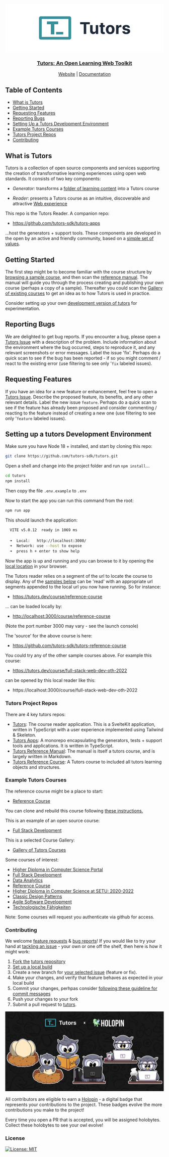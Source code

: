 <p align="center">
  <a href="https://tutors.dev">
    <img src="./static/tutors-light.png"
  </a>
</p>

<h3 align="center">
Tutors: An Open Learning Web Toolkit
</h3>

<p align="center">
  <a href="https://tutors.dev">Website</a> |
  <a href="https://tutors.dev/course/tutors-reference-manual">Documentation</a>
</p>

## Table of Contents

- [What is Tutors](#what-is-tutors)
- [Getting Started](#getting-started)
- [Requesting Features](#requesting-features)
- [Reporting Bugs](#reporting-bugs)
- [Setting Up a Tutors Development Environment](#setting-up-a-tutors-development-environment)
- [Example Tutors Courses](#example-tutors-courses)
- [Tutors Project Repos](#tutors-project-repos)
- [Contributing](#contributing)

## What is Tutors

Tutors is a collection of open source components and services supporting the creation of transformative learning experiences using open web standards. It consists of two key components:

- _Generator:_ transforms a [folder of learning content](https://github.com/tutors-sdk/tutors-reference-course) into a Tutors course

- _Reader_: presents a Tutors course as an intuitive, discoverable and attractive [Web experience](https://tutors.dev/course/reference-course)

This repo is the Tutors Reader. A companion repo:

- <https://github.com/tutors-sdk/tutors-apps>

...host the generators + support tools. These components are developed in the open by an active and friendly community, based on a [simple set of values](https://tutors.dev/course/tutors-reference-manual#tutors-values).

## Getting Started

The first step might be to become familiar with the course structure by [browsing a sample course](https://tutors.dev/course/reference-course), and then scan the [reference manual](https://tutors.dev/course/tutors-reference-manual). The manual will guide you through the process creating and publishing your own course (perhaps a copy of a sample). Thereafter you could scan the [Gallery of existing courses](https://tutors.dev/gallery) to get an idea as to how Tutors is used in practice.

Consider setting up your own [development version of tutors](#setting-up-a-tutors-development-environment) for experimentation.

## Reporting Bugs

We are delighted to get bug reports. If you encounter a bug, please open a [Tutors Issue](https://github.com/tutors-sdk/tutors/issues) with a description of the problem. Include information about the environment where the bug occurred, steps to reproduce it, and any relevant screenshots or error messages. Label the issue 'fix'. Perhaps do a quick scan to see if the bug has been reported - if so you might comment / react to the existing error (use filtering to see only '`fix` labeled issues).

## Requesting Features

If you have an idea for a new feature or enhancement, feel free to open a [Tutors Issue](https://github.com/tutors-sdk/tutors/issues). Describe the proposed feature, its benefits, and any other relevant details. Label the new issue `feature`. Perhaps do a quick scan to see if the feature has already been proposed and consider commenting / reacting to the feature instead of creating a new one (use filtering to see only '`feature` labeled issues).

## Setting up a tutors Development Environment

Make sure you have Node 18 + installed, and start by cloning this repo:

~~~bash
git clone https://github.com/tutors-sdk/tutors.git
~~~

Open a shell and change into the project folder and run `npm install`...

~~~bash
cd tutors
npm install
~~~

Then copy the file `.env.example` to `.env`

Now to start the app you can run this command from the root:

~~~bash
npm run app
~~~

This should launch the application:

~~~bash
  VITE v5.0.12  ready in 1069 ms

  ➜  Local:   http://localhost:3000/
  ➜  Network: use --host to expose
  ➜  press h + enter to show help
~~~

Now the app is up and running and you can browse to it by opening the <a href="http://localhost:3000/">local location</a> in your browser.

The Tutors reader relies on a segment of the url to locate the course to display. Any of the [samples below]((#example-tutors-courses)) can be 'read' with an appropriate url segments appended to the local url you now have running. So for instance:

- <https://tutors.dev/course/reference-course>

... can be loaded locally by:

- <http://localhost:3000/course/reference-course>

(Note the port number 3000 may vary - see the launch console)

The 'source' for the above course is here:

- https://github.com/tutors-sdk/tutors-reference-course

You could try any of the other sample courses above. For example this course:

- https://tutors.dev/course/full-stack-web-dev-oth-2022

can be opened by this local reader like this:

- https://localhost:3000/course/full-stack-web-dev-oth-2022

### Tutors Project Repos

There are 4 key tutors repos:

- [Tutors](https://github.com/tutors-sdk/tutors): The course reader application. This is a SvelteKit application, written in TypeScript with a user experience implemented using Tailwind & Skeleton.
- [Tutors Apps](https://github.com/tutors-sdk/tutors-apps): A monorepo encapsulating the generators, tests + support tools and applications. It is written in TypeScript.
- [Tutors Reference Manual](https://github.com/tutors-sdk/tutors-reference-manual): The manual is itself a tutors course, and is largely written in Markdown.
- [Tutors Reference Course](https://github.com/tutors-sdk/tutors-reference-course): A Tutors course to included all tutors learning objects and structures.

### Example Tutors Courses

The reference course might be a place to start:

- [Reference Course](https://github.com/tutors-sdk/tutors-reference-course)

You can clone and rebuild this course following [these instructions.](https://tutors.dev/course/tutors-reference-manual#getting-started)

This is an example of an open source course:

- [Full Stack Development](https://github.com/wit-hdip-comp-sci-2023/full-stack-1)

This is a selected Course Gallery:

- [Gallery of Tutors Courses](https://tutors.dev/gallery)

Some courses of interest:

- [Higher Diploma in Computer Science Portal](https://tutors.dev/course/wit-hdip-comp-sci-showcase)
- [Full Stack Development](https://tutors.dev/course/full-stack-web-dev-oth-2022)
- [Data Analytics](https://tutors.dev/course/data-analytics-essentials)
- [Reference Course](https://tutors.dev/course/reference-course)
- [Higher Diploma in Computer Science at SETU: 2020-2022](https://tutors.dev/course/wit-hdip-comp-sci-2020)
- [Classic Design Patterns](https://tutors.dev/course/classic-design-patterns)
- [Agile Software Development](https://tutors.dev/course/agile-2023)
- [Technologische Fähigkeiten](https://tutors.dev/course/zusatzstudium-digital-skills-semester1)

Note: Some courses will request you authenticate via github for access.

### Contributing

We welcome [feature requests](#requesting-features) & [bug reports](#reporting-bugs)! If you would like to try your hand at [tackling an issue](https://github.com/tutors-sdk/tutors/issues) - your own or one off the shelf, then here is how it might work:

1. [Fork the](https://www.freecodecamp.org/news/how-to-fork-a-github-repository/) [tutors repository](https://github.com/tutors-sdk/tutors)
2. [Set up a local build](#setting-up-a-tutors-development-environment)
3. Create a new branch for [your selected issue](https://github.com/tutors-sdk/tutors/issues) (feature or fix).
4. Make your changes, and verify that feature behaves as expected in your local build
6. Commit your changes, perhpas consider [following these guideline for commit messages](https://www.freecodecamp.org/news/how-to-write-better-git-commit-messages/)
7. Push your changes to your fork
8. Submit a pull request to [tutors](https://github.com/tutors-sdk/tutors).

![Tutors Holopin](static/tutors-holopin.png)

All contributors are eligible to earn a [Holopin](https://holopin.io) - a digital badge that represents your contributions to the project. These badges evolve the more contributions you make to the project!

Every time you open a PR that is accepted, you will be assigned holobytes. Collect these holobytes to see your owl evolve!

### License

[![License: MIT](https://img.shields.io/badge/License-MIT-yellow.svg)](https://opensource.org/licenses/MIT)
